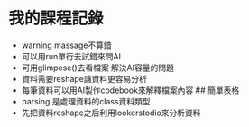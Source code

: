 # 我的課程記錄

-   warning massage不算錯
-   可以用run單行去試錯來問AI
-   可用glimpese()去看檔案 解決AI容量的問題
-   資料需要reshape讓資料更容易分析
-   每筆資料可以用AI製作codebook來解釋檔案內容 \## 簡單表格
-   parsing 是處理資料的class資料類型
-   先把資料reshape之后利用lookerstodio來分析資料
